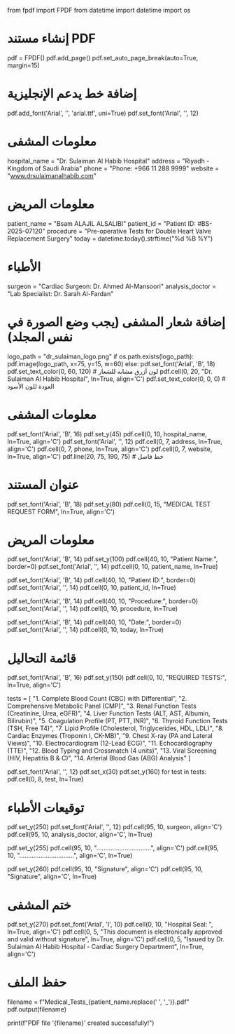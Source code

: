 from fpdf import FPDF
from datetime import datetime
import os

# إنشاء مستند PDF
pdf = FPDF()
pdf.add_page()
pdf.set_auto_page_break(auto=True, margin=15)

# إضافة خط يدعم الإنجليزية
pdf.add_font('Arial', '', 'arial.ttf', uni=True)
pdf.set_font('Arial', '', 12)

# معلومات المشفى
hospital_name = "Dr. Sulaiman Al Habib Hospital"
address = "Riyadh - Kingdom of Saudi Arabia"
phone = "Phone: +966 11 288 9999"
website = "www.drsulaimanalhabib.com"

# معلومات المريض
patient_name = "Bsam ALAJIL ALSALIBI"
patient_id = "Patient ID: #BS-2025-07120"
procedure = "Pre-operative Tests for Double Heart Valve Replacement Surgery"
today = datetime.today().strftime("%d %B %Y")

# الأطباء
surgeon = "Cardiac Surgeon: Dr. Ahmed Al-Mansoori"
analysis_doctor = "Lab Specialist: Dr. Sarah Al-Fardan"

# إضافة شعار المشفى (يجب وضع الصورة في نفس المجلد)
logo_path = "dr_sulaiman_logo.png"
if os.path.exists(logo_path):
    pdf.image(logo_path, x=75, y=15, w=60)
else:
    pdf.set_font('Arial', 'B', 18)
    pdf.set_text_color(0, 60, 120)  # لون أزرق مشابه للشعار
    pdf.cell(0, 20, "Dr. Sulaiman Al Habib Hospital", ln=True, align='C')
    pdf.set_text_color(0, 0, 0)  # العودة للون الأسود

# معلومات المشفى
pdf.set_font('Arial', 'B', 16)
pdf.set_y(45)
pdf.cell(0, 10, hospital_name, ln=True, align='C')
pdf.set_font('Arial', '', 12)
pdf.cell(0, 7, address, ln=True, align='C')
pdf.cell(0, 7, phone, ln=True, align='C')
pdf.cell(0, 7, website, ln=True, align='C')
pdf.line(20, 75, 190, 75)  # خط فاصل

# عنوان المستند
pdf.set_font('Arial', 'B', 18)
pdf.set_y(80)
pdf.cell(0, 15, "MEDICAL TEST REQUEST FORM", ln=True, align='C')

# معلومات المريض
pdf.set_font('Arial', 'B', 14)
pdf.set_y(100)
pdf.cell(40, 10, "Patient Name:", border=0)
pdf.set_font('Arial', '', 14)
pdf.cell(0, 10, patient_name, ln=True)

pdf.set_font('Arial', 'B', 14)
pdf.cell(40, 10, "Patient ID:", border=0)
pdf.set_font('Arial', '', 14)
pdf.cell(0, 10, patient_id, ln=True)

pdf.set_font('Arial', 'B', 14)
pdf.cell(40, 10, "Procedure:", border=0)
pdf.set_font('Arial', '', 14)
pdf.cell(0, 10, procedure, ln=True)

pdf.set_font('Arial', 'B', 14)
pdf.cell(40, 10, "Date:", border=0)
pdf.set_font('Arial', '', 14)
pdf.cell(0, 10, today, ln=True)

# قائمة التحاليل
pdf.set_font('Arial', 'B', 16)
pdf.set_y(150)
pdf.cell(0, 10, "REQUIRED TESTS:", ln=True, align='C')

tests = [
    "1. Complete Blood Count (CBC) with Differential",
    "2. Comprehensive Metabolic Panel (CMP)",
    "3. Renal Function Tests (Creatinine, Urea, eGFR)",
    "4. Liver Function Tests (ALT, AST, Albumin, Bilirubin)",
    "5. Coagulation Profile (PT, PTT, INR)",
    "6. Thyroid Function Tests (TSH, Free T4)",
    "7. Lipid Profile (Cholesterol, Triglycerides, HDL, LDL)",
    "8. Cardiac Enzymes (Troponin I, CK-MB)",
    "9. Chest X-ray (PA and Lateral Views)",
    "10. Electrocardiogram (12-Lead ECG)",
    "11. Echocardiography (TTE)",
    "12. Blood Typing and Crossmatch (4 units)",
    "13. Viral Screening (HIV, Hepatitis B & C)",
    "14. Arterial Blood Gas (ABG) Analysis"
]

pdf.set_font('Arial', '', 12)
pdf.set_x(30)
pdf.set_y(160)
for test in tests:
    pdf.cell(0, 8, test, ln=True)

# توقيعات الأطباء
pdf.set_y(250)
pdf.set_font('Arial', '', 12)
pdf.cell(95, 10, surgeon, align='C')
pdf.cell(95, 10, analysis_doctor, align='C', ln=True)

pdf.set_y(255)
pdf.cell(95, 10, "...............................", align='C')
pdf.cell(95, 10, "...............................", align='C', ln=True)

pdf.set_y(260)
pdf.cell(95, 10, "Signature", align='C')
pdf.cell(95, 10, "Signature", align='C', ln=True)

# ختم المشفى
pdf.set_y(270)
pdf.set_font('Arial', 'I', 10)
pdf.cell(0, 10, "Hospital Seal: ", ln=True, align='C')
pdf.cell(0, 5, "This document is electronically approved and valid without signature", ln=True, align='C')
pdf.cell(0, 5, "Issued by Dr. Sulaiman Al Habib Hospital - Cardiac Surgery Department", ln=True, align='C')

# حفظ الملف
filename = f"Medical_Tests_{patient_name.replace(' ', '_')}.pdf"
pdf.output(filename)

print(f"PDF file '{filename}' created successfully!")
